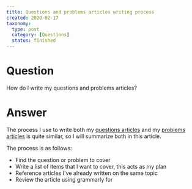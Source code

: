 ```yaml
---
title: Questions and problems articles writing process
created: 2020-02-17
taxonomy:
  type: post
  category: [Questions]
  status: finished
---
```


# Question
How do I write my questions and problems articles?

# Answer
The process I use to write both my [questions articles](../../../) and my [problems articles](../../../../problems) is quite similar, so I will summarize both in this article.

The process is as follows:
* Find the question or problem to cover
* Write a list of items that I want to cover, this acts as my plan
* Reference articles I've already written on the same topic
* Review the article using grammarly for
